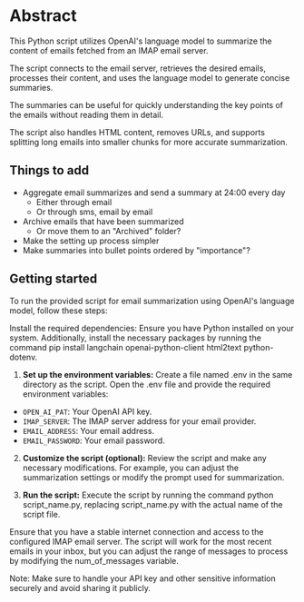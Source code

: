 # Abstract

This Python script utilizes OpenAI's language model to summarize the content of emails fetched from an IMAP email server.

The script connects to the email server, retrieves the desired emails, processes their content, and uses the language model to generate concise summaries.

The summaries can be useful for quickly understanding the key points of the emails without reading them in detail.

The script also handles HTML content, removes URLs, and supports splitting long emails into smaller chunks for more accurate summarization.

## Things to add

- Aggregate email summarizes and send a summary at 24:00 every day
  - Either through email
  - Or through sms, email by email
- Archive emails that have been summarized
  - Or move them to an "Archived" folder?
- Make the setting up process simpler
- Make summaries into bullet points ordered by "importance"?

## Getting started

To run the provided script for email summarization using OpenAI's language model, follow these steps:

Install the required dependencies: Ensure you have Python installed on your system. Additionally, install the necessary packages by running the command pip install langchain openai-python-client html2text python-dotenv.

1. **Set up the environment variables:** Create a file named .env in the same directory as the script. Open the .env file and provide the required environment variables:

- `OPEN_AI_PAT`: Your OpenAI API key.
- `IMAP_SERVER`: The IMAP server address for your email provider.
- `EMAIL_ADDRESS`: Your email address.
- `EMAIL_PASSWORD`: Your email password.

2. **Customize the script (optional):** Review the script and make any necessary modifications. For example, you can adjust the summarization settings or modify the prompt used for summarization.

3. **Run the script:** Execute the script by running the command python script_name.py, replacing script_name.py with the actual name of the script file.

Ensure that you have a stable internet connection and access to the configured IMAP email server. The script will work for the most recent emails in your inbox, but you can adjust the range of messages to process by modifying the num_of_messages variable.

Note: Make sure to handle your API key and other sensitive information securely and avoid sharing it publicly.
